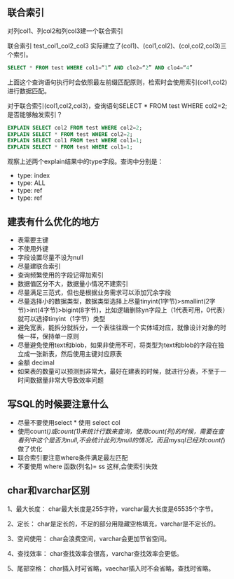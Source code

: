 ## 联合索引
对列col1、列col2和列col3建一个联合索引

联合索引 test_col1_col2_col3 实际建立了(col1)、(col1,col2)、(col,col2,col3)三个索引。
```sql
SELECT * FROM test WHERE col1=“1” AND clo2=“2” AND clo4=“4”
```
上面这个查询语句执行时会依照最左前缀匹配原则，检索时会使用索引(col1,col2)进行数据匹配。 

对于联合索引(col1,col2,col3)，查询语句SELECT * FROM test WHERE col2=2;是否能够触发索引？
```sql
EXPLAIN SELECT col2 FROM test WHERE col2=2;
EXPLAIN SELECT * FROM test WHERE col2=2;
EXPLAIN SELECT col1 FROM test WHERE col1=1;
EXPLAIN SELECT * FROM test WHERE col1=1;

```
观察上述两个explain结果中的type字段。查询中分别是：
- type: index
- type: ALL
- type: ref
- type: ref

## 建表有什么优化的地方
- 表需要主键
- 不使用外键
- 字段设置尽量不设为null
- 尽量建联合索引
- 查询频繁使用的字段记得加索引
- 数据值区分不大，数据量小情况不建索引
- 尽量满足三范式，但也是根据业务需求可以添加冗余字段
- 尽量选择小的数据类型，数据类型选择上尽量tinyint(1字节)>smallint(2字节)>int(4字节)>bigint(8字节)，比如逻辑删除yn字段上（1代表可用，0代表）就可以选择tinyint（1字节）类型
- 避免宽表，能拆分就拆分，一个表往往跟一个实体域对应，就像设计对象的时候一样，保持单一原则
- 尽量避免使用text和blob，如果非使用不可，将类型为text和blob的字段在独立成一张新表，然后使用主键对应原表
- 金额 decimal
- 如果表的数量可以预测到非常大，最好在建表的时候，就进行分表，不至于一时间数据量非常大导致效率问题

## 写SQL的时候要注意什么
- 尽量不要使用select * 使用 select col 
- 使用count(*)或count(1)来统计行数来查询，使用count(列)的时候，需要在查看列中这个是否为null,不会统计此列为null的情况，而且mysql已经对count(*)做了优化
- 联合索引要注意where条件满足最左匹配
- 不要使用 where 函数(列名)= ss  这样,会使索引失效

## char和varchar区别
1、最大长度： char最大长度是255字符，varchar最大长度是65535个字节。

2、定长： char是定长的，不足的部分用隐藏空格填充，varchar是不定长的。

3、空间使用： char会浪费空间，varchar会更加节省空间。

4、查找效率： char查找效率会很高，varchar查找效率会更低。

5、尾部空格： char插入时可省略，vaechar插入时不会省略，查找时省略。